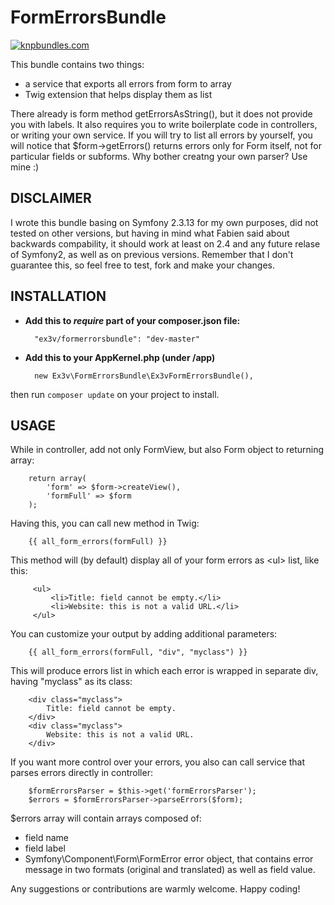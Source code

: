 FormErrorsBundle
================

[![knpbundles.com](http://knpbundles.com/Ex3v/FormErrorsBundle/badge-short)](http://knpbundles.com/Ex3v/FormErrorsBundle)

This bundle contains two things:
- a service that exports all errors from form to array
- Twig extension that helps display them as list

There already is form method getErrorsAsString(), but it does not provide you with labels. It also requires you to write boilerplate code in controllers, or writing your own service. If you will try to list all errors by yourself, you will notice that $form->getErrors() returns errors only for Form itself, not for particular fields or subforms. Why bother creatng your own parser? Use mine :)

**DISCLAIMER**
--------------
I wrote this bundle basing on Symfony 2.3.13 for my own purposes, did not tested on other versions, but having in mind what Fabien said about backwards compability, it should work at least on 2.4 and any future relase of Symfony2, as well as on previous versions. Remember that I don't guarantee this, so feel free to test, fork and make your changes.


**INSTALLATION**
----------------

- **Add this to *require* part of your composer.json file:**
    
        "ex3v/formerrorsbundle": "dev-master"
    
- **Add this to your AppKernel.php (under /app)**

        new Ex3v\FormErrorsBundle\Ex3vFormErrorsBundle(),
        

then run `composer update` on your project to install.

        
**USAGE**
---------

While in controller, add not only FormView, but also Form object to returning array:

        return array(
            'form' => $form->createView(), 
            'formFull' => $form
        );
        
        
Having this, you can call new method in Twig:

        {{ all_form_errors(formFull) }}
        

This method will (by default) display all of your form errors as &lt;ul&gt; list, like this:

         <ul>
             <li>Title: field cannot be empty.</li>
             <li>Website: this is not a valid URL.</li>
         </ul>



You can customize your output by adding additional parameters:

        {{ all_form_errors(formFull, "div", "myclass") }}
        
This will produce errors list in which each error is wrapped in separate div, having "myclass" as its class:

        <div class="myclass">
            Title: field cannot be empty.
        </div>
        <div class="myclass">
            Website: this is not a valid URL.
        </div>
        

If you want more control over your errors, you also can call service that parses errors directly in controller:

        $formErrorsParser = $this->get('formErrorsParser');
        $errors = $formErrorsParser->parseErrors($form);
        
$errors array will contain arrays composed of:
- field name
- field label
- Symfony\Component\Form\FormError error object, that contains error message in two formats (original and translated) as well as field value.

Any suggestions or contributions are warmly welcome. Happy coding!





